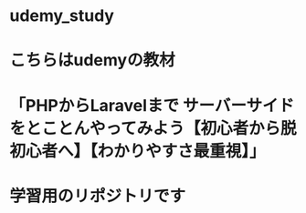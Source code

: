 # udemy_study

# こちらはudemyの教材
# 「PHPからLaravelまで サーバーサイドをとことんやってみよう【初心者から脱初心者へ】【わかりやすさ最重視】」
# 学習用のリポジトリです
